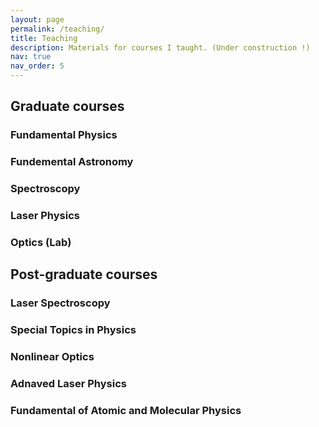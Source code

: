 ```yaml
---
layout: page
permalink: /teaching/
title: Teaching
description: Materials for courses I taught. (Under construction !)
nav: true
nav_order: 5
---
```

## Graduate courses

### Fundamental Physics

### Fundemental Astronomy

### Spectroscopy

### Laser Physics

### Optics (Lab)


## Post-graduate courses

### Laser Spectroscopy

### Special Topics in Physics

### Nonlinear Optics

### Adnaved Laser Physics

### Fundamental of Atomic and Molecular Physics


